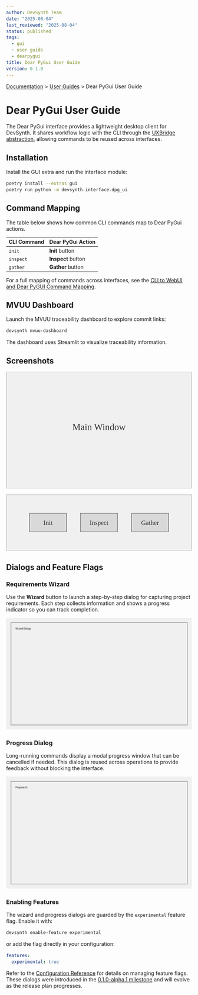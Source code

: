 ```yaml
---
author: DevSynth Team
date: "2025-08-04"
last_reviewed: "2025-08-04"
status: published
tags:
  - gui
  - user guide
  - dearpygui
title: Dear PyGui User Guide
version: 0.1.0
---
```


<div class="breadcrumbs">
<a href="../index.md">Documentation</a> &gt; <a href="index.md">User Guides</a> &gt; Dear PyGui User Guide
</div>

# Dear PyGui User Guide

The Dear PyGui interface provides a lightweight desktop client for DevSynth. It shares workflow logic with the CLI through the [UXBridge abstraction](../architecture/uxbridge.md), allowing commands to be reused across interfaces.

## Installation

Install the GUI extra and run the interface module:

```bash
poetry install --extras gui
poetry run python -m devsynth.interface.dpg_ui
```

## Command Mapping

The table below shows how common CLI commands map to Dear PyGui actions.

| CLI Command | Dear PyGui Action |
|-------------|------------------|
| `init`      | **Init** button |
| `inspect`   | **Inspect** button |
| `gather`    | **Gather** button |

For a full mapping of commands across interfaces, see the [CLI to WebUI and Dear PyGUI Command Mapping](../architecture/cli_webui_mapping.md).

## MVUU Dashboard

Launch the MVUU traceability dashboard to explore commit links:

```bash
devsynth mvuu-dashboard
```

The dashboard uses Streamlit to visualize traceability information.

## Screenshots

![Main window](../images/dearpygui/main_window.svg)

![Command buttons](../images/dearpygui/command_buttons.svg)

## Dialogs and Feature Flags

### Requirements Wizard

Use the **Wizard** button to launch a step-by-step dialog for capturing project requirements. Each step collects information and shows a progress indicator so you can track completion.

![Wizard dialog](../images/dearpygui/wizard_dialog.svg)

### Progress Dialog

Long-running commands display a modal progress window that can be cancelled if needed. This dialog is reused across operations to provide feedback without blocking the interface.

![Progress dialog](../images/dearpygui/progress_dialog.svg)

### Enabling Features

The wizard and progress dialogs are guarded by the `experimental` feature flag. Enable it with:

```bash
devsynth enable-feature experimental
```

or add the flag directly in your configuration:

```yaml
features:
  experimental: true
```

Refer to the [Configuration Reference](configuration_reference.md#feature-flags) for details on managing feature flags. These dialogs were introduced in the [0.1.0-alpha.1 milestone](../roadmap/release_plan.md#010-alpha1) and will evolve as the release plan progresses.
